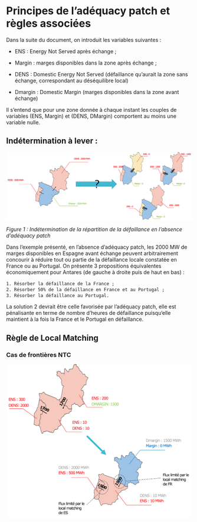 # Principes de l’adéquacy patch et règles associées 

Dans la suite du document, on introduit les variables suivantes :

* ENS : Energy Not Served après échange ;

* Margin : marges disponibles dans la zone après échange ;

* DENS : Domestic Energy Not Served (défaillance qu’aurait la zone sans échange, correspondant au déséquilibre local)

* Dmargin : Domestic Margin (marges disponibles dans la zone avant échange)

Il s’entend que pour une zone donnée à chaque instant les couples de variables (ENS, Margin) et (DENS, DMargin) comportent au moins une variable nulle.

## Indétermination à lever :

![adequacy-patch](Figure1.png)

*Figure 1 : Indétermination de la répartition de la défaillance en l’absence d’adéquacy patch*

Dans l’exemple présenté, en l’absence d’adéquacy patch, les 2000 MW de marges disponibles en Espagne avant échange peuvent arbitrairement concourir à réduire tout ou partie de la défaillance locale constatée en France ou au Portugal.  On présente 3 propositions équivalentes économiquement pour Antares (de gauche à droite puis de haut en bas) :

    1. Résorber la défaillance de la France ;
    2. Résorber 50% de la défaillance en France et au Portugal ;
    3. Résorber la défaillance au Portugal.

La solution 2 devrait être celle favorisée par l’adéquacy patch, elle est pénalisante en terme de nombre d’heures de défaillance puisqu‘elle maintient à la fois la France et le Portugal en défaillance.

## Règle de Local Matching
### Cas de frontières NTC

![adequacy-patch](Figure2.png)
